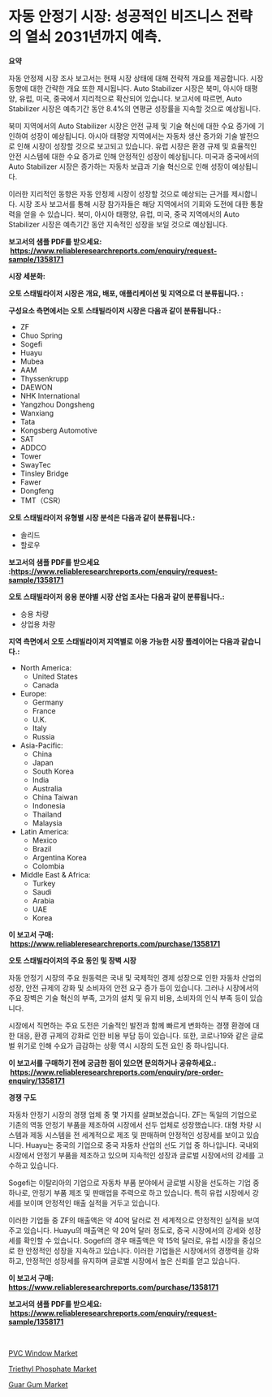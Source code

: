 <p><h1>자동 안정기 시장: 성공적인 비즈니스 전략의 열쇠 2031년까지 예측.</h1></p><p><strong>요약</strong></p>
<p><p>자동 안정제 시장 조사 보고서는 현재 시장 상태에 대해 전략적 개요를 제공합니다. 시장 동향에 대한 간략한 개요 또한 제시됩니다. Auto Stabilizer 시장은 북미, 아시아 태평양, 유럽, 미국, 중국에서 지리적으로 확산되어 있습니다. 보고서에 따르면, Auto Stabilizer 시장은 예측기간 동안 8.4%의 연평균 성장률을 지속할 것으로 예상됩니다.</p><p>북미 지역에서의 Auto Stabilizer 시장은 안전 규제 및 기술 혁신에 대한 수요 증가에 기인하여 성장이 예상됩니다. 아시아 태평양 지역에서는 자동차 생산 증가와 기술 발전으로 인해 시장이 성장할 것으로 보고되고 있습니다. 유럽 시장은 환경 규제 및 효율적인 안전 시스템에 대한 수요 증가로 인해 안정적인 성장이 예상됩니다. 미국과 중국에서의 Auto Stabilizer 시장은 증가하는 자동차 보급과 기술 혁신으로 인해 성장이 예상됩니다.</p><p>이러한 지리적인 동향은 자동 안정제 시장이 성장할 것으로 예상되는 근거를 제시합니다. 시장 조사 보고서를 통해 시장 참가자들은 해당 지역에서의 기회와 도전에 대한 통찰력을 얻을 수 있습니다. 북미, 아시아 태평양, 유럽, 미국, 중국 지역에서의 Auto Stabilizer 시장은 예측기간 동안 지속적인 성장을 보일 것으로 예상됩니다.</p></p>
<p><strong>보고서의 샘플 PDF를 받으세요: &nbsp;<a href="https://www.reliableresearchreports.com/enquiry/request-sample/1358171">https://www.reliableresearchreports.com/enquiry/request-sample/1358171</a></strong></p>
<p><strong>시장 세분화:</strong></p>
<p><strong> 오토 스태빌라이저 시장은 개요, 배포, 애플리케이션 및 지역으로 더 분류됩니다. :</strong></p>
<p><strong>구성요소 측면에서는 오토 스태빌라이저 시장은 다음과 같이 분류됩니다.:</strong></p>
<p><ul><li>ZF</li><li>Chuo Spring</li><li>Sogefi</li><li>Huayu</li><li>Mubea</li><li>AAM</li><li>Thyssenkrupp</li><li>DAEWON</li><li>NHK International</li><li>Yangzhou Dongsheng</li><li>Wanxiang</li><li>Tata</li><li>Kongsberg Automotive</li><li>SAT</li><li>ADDCO</li><li>Tower</li><li>SwayTec</li><li>Tinsley Bridge</li><li>Fawer</li><li>Dongfeng</li><li>TMT（CSR）</li></ul></p>
<p><strong> 오토 스태빌라이저 유형별 시장 분석은 다음과 같이 분류됩니다.:</strong></p>
<p><ul><li>솔리드</li><li>할로우</li></ul></p>
<p><strong>보고서의 샘플 PDF를 받으세요 :<a href="https://www.reliableresearchreports.com/enquiry/request-sample/1358171">https://www.reliableresearchreports.com/enquiry/request-sample/1358171</a></strong></p>
<p><strong> 오토 스태빌라이저 응용 분야별 시장 산업 조사는 다음과 같이 분류됩니다.:</strong></p>
<p><ul><li>승용 차량</li><li>상업용 차량</li></ul></p>
<p><strong>지역 측면에서 오토 스태빌라이저 지역별로 이용 가능한 시장 플레이어는 다음과 같습니다.:</strong></p>
<p><ul>
    <li>
        North America:
        <ul>
            <li>United States</li>
            <li>Canada</li>
        </ul>
    </li>
    <li>
        Europe:
        <ul>
            <li>Germany</li>
            <li>France</li>
            <li>U.K.</li>
            <li>Italy</li>
            <li>Russia</li>
        </ul>
    </li>
    <li>
        Asia-Pacific:
        <ul>
            <li>China</li>
            <li>Japan</li>
            <li>South Korea</li>
            <li>India</li>
            <li>Australia</li>
            <li>China Taiwan</li>
            <li>Indonesia</li>
            <li>Thailand</li>
            <li>Malaysia</li>
        </ul>
    </li>
    <li>
        Latin America:
        <ul>
            <li>Mexico</li>
            <li>Brazil</li>
            <li>Argentina Korea</li>
            <li>Colombia</li>
        </ul>
    </li>
    <li>
        Middle East & Africa:
        <ul>
            <li>Turkey</li>
            <li>Saudi</li>
            <li>Arabia</li>
            <li>UAE</li>
            <li>Korea</li>
        </ul>
    </li>
    </ul></p>
<p><strong>이 보고서 구매: &nbsp;<a href="https://www.reliableresearchreports.com/purchase/1358171">https://www.reliableresearchreports.com/purchase/1358171</a></strong></p>
<p><strong>오토 스태빌라이저의 주요 동인 및 장벽 시장</strong></p>
<p><p>자동 안정기 시장의 주요 원동력은 국내 및 국제적인 경제 성장으로 인한 자동차 산업의 성장, 안전 규제의 강화 및 소비자의 안전 요구 증가 등이 있습니다. 그러나 시장에서의 주요 장벽은 기술 혁신의 부족, 고가의 설치 및 유지 비용, 소비자의 인식 부족 등이 있습니다.</p><p>시장에서 직면하는 주요 도전은 기술적인 발전과 함께 빠르게 변화하는 경쟁 환경에 대한 대응, 환경 규제의 강화로 인한 비용 부담 등이 있습니다. 또한, 코로나19와 같은 글로벌 위기로 인해 수요가 급감하는 상황 역시 시장의 도전 요인 중 하나입니다.</p></p>
<p><strong>이 보고서를 구매하기 전에 궁금한 점이 있으면 문의하거나 공유하세요.: &nbsp;<a href="https://www.reliableresearchreports.com/enquiry/pre-order-enquiry/1358171">https://www.reliableresearchreports.com/enquiry/pre-order-enquiry/1358171</a></strong></p>
<p><strong>경쟁 구도</strong></p>
<p><p>자동차 안정기 시장의 경쟁 업체 중 몇 가지를 살펴보겠습니다. ZF는 독일의 기업으로 기존의 역동 안정기 부품을 제조하여 시장에서 선두 업체로 성장했습니다. 대형 차량 시스템과 제동 시스템을 전 세계적으로 제조 및 판매하며 안정적인 성장세를 보이고 있습니다. Huayu는 중국의 기업으로 중국 자동차 산업의 선도 기업 중 하나입니다. 국내외 시장에서 안정기 부품을 제조하고 있으며 지속적인 성장과 글로벌 시장에서의 강세를 고수하고 있습니다.</p><p>Sogefi는 이탈리아의 기업으로 자동차 부품 분야에서 글로벌 시장을 선도하는 기업 중 하나로, 안정기 부품 제조 및 판매업을 주력으로 하고 있습니다. 특히 유럽 시장에서 강세를 보이며 안정적인 매출 실적을 거두고 있습니다.</p><p>이러한 기업들 중 ZF의 매출액은 약 40억 달러로 전 세계적으로 안정적인 실적을 보여주고 있습니다. Huayu의 매출액은 약 20억 달러 정도로, 중국 시장에서의 강세와 성장세를 확인할 수 있습니다. Sogefi의 경우 매출액은 약 15억 달러로, 유럽 시장을 중심으로 한 안정적인 성장을 지속하고 있습니다. 이러한 기업들은 시장에서의 경쟁력을 강화하고, 안정적인 성장세를 유지하며 글로벌 시장에서 높은 신뢰를 얻고 있습니다.</p></p>
<p><strong>이 보고서 구매: &nbsp; <a href="https://www.reliableresearchreports.com/purchase/1358171">https://www.reliableresearchreports.com/purchase/1358171</a></strong></p>
<p><strong>보고서의 샘플 PDF를 받으세요: &nbsp;<a href="https://www.reliableresearchreports.com/enquiry/request-sample/1358171">https://www.reliableresearchreports.com/enquiry/request-sample/1358171</a></strong><strong></strong></p>
<p>&nbsp;</p>
<p><p><a href="https://github.com/beatblasta/Market-Research-Report-List-2/blob/main/pvc-window-market.md">PVC Window Market</a></p><p><a href="https://github.com/angelajermaine/Market-Research-Report-List-2/blob/main/triethyl-phosphate-market.md">Triethyl Phosphate Market</a></p><p><a href="https://github.com/shotows/Market-Research-Report-List-1/blob/main/guar-gum-market.md">Guar Gum Market</a></p></p>